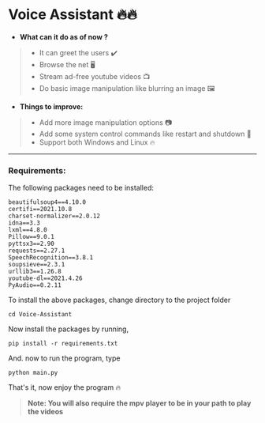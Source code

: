 # Voice Assistant 🔥🔥

- **What can it do as of now ?**
> - It can greet the users ✔️
> - Browse the net 🖥️
> - Stream ad-free youtube videos 📺
> - Do basic image manipulation like blurring an image 🖼️

- **Things to improve:**
> - Add more image manipulation options 📷
> - Add some system control commands like restart and shutdown 🔌
> - Support both Windows and Linux 🔥

---

### **Requirements**:
The following packages need to be installed:
```
beautifulsoup4==4.10.0
certifi==2021.10.8
charset-normalizer==2.0.12
idna==3.3
lxml==4.8.0
Pillow==9.0.1
pyttsx3==2.90
requests==2.27.1
SpeechRecognition==3.8.1
soupsieve==2.3.1
urllib3==1.26.8
youtube-dl==2021.4.26
PyAudio==0.2.11
```
To install the above packages, change directory to the project folder
```shell
cd Voice-Assistant
```
Now install the packages by running,
```shell
pip install -r requirements.txt
```
And. now to run the program, type
```shell
python main.py
```

That's it, now enjoy the program 🔥

> **Note: You will also require the mpv player to be in your path to play the videos**

